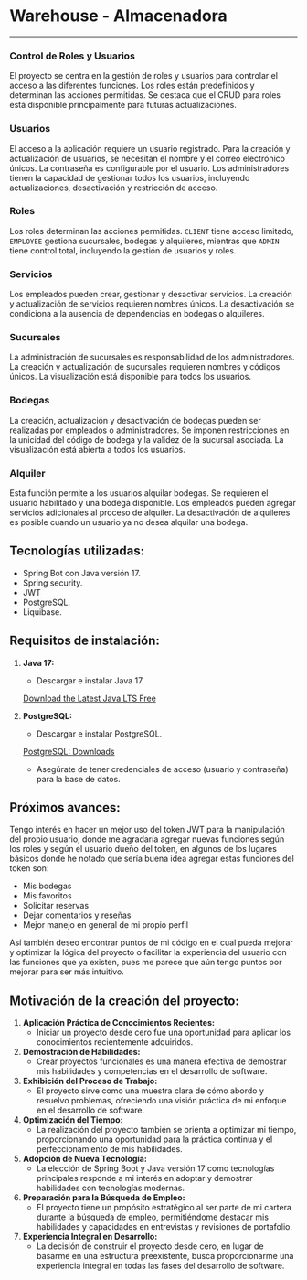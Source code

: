 # Warehouse - Almacenadora

---

### Control de Roles y Usuarios

El proyecto se centra en la gestión de roles y usuarios para controlar el acceso a las diferentes funciones. Los roles están predefinidos y determinan las acciones permitidas. Se destaca que el CRUD para roles está disponible principalmente para futuras actualizaciones.

### Usuarios

El acceso a la aplicación requiere un usuario registrado. Para la creación y actualización de usuarios, se necesitan el nombre y el correo electrónico únicos. La contraseña es configurable por el usuario. Los administradores tienen la capacidad de gestionar todos los usuarios, incluyendo actualizaciones, desactivación y restricción de acceso.

### Roles

Los roles determinan las acciones permitidas. `CLIENT` tiene acceso limitado, `EMPLOYEE` gestiona sucursales, bodegas y alquileres, mientras que `ADMIN` tiene control total, incluyendo la gestión de usuarios y roles.

### Servicios

Los empleados pueden crear, gestionar y desactivar servicios. La creación y actualización de servicios requieren nombres únicos. La desactivación se condiciona a la ausencia de dependencias en bodegas o alquileres.

### Sucursales

La administración de sucursales es responsabilidad de los administradores. La creación y actualización de sucursales requieren nombres y códigos únicos. La visualización está disponible para todos los usuarios.

### Bodegas

La creación, actualización y desactivación de bodegas pueden ser realizadas por empleados o administradores. Se imponen restricciones en la unicidad del código de bodega y la validez de la sucursal asociada. La visualización está abierta a todos los usuarios.

### Alquiler

Esta función permite a los usuarios alquilar bodegas. Se requieren el usuario habilitado y una bodega disponible. Los empleados pueden agregar servicios adicionales al proceso de alquiler. La desactivación de alquileres es posible cuando un usuario ya no desea alquilar una bodega.

## Tecnologías utilizadas:

- Spring Bot con Java versión 17.
- Spring security.
- JWT
- PostgreSQL.
- Liquibase.

## Requisitos de instalación:

1. **Java 17:**
    - Descargar e instalar Java 17.

   [Download the Latest Java LTS Free](https://www.oracle.com/java/technologies/downloads/)

2. **PostgreSQL:**
    - Descargar e instalar PostgreSQL.

   [PostgreSQL: Downloads](https://www.postgresql.org/download/)

    - Asegúrate de tener credenciales de acceso (usuario y contraseña) para la base de datos.

## Próximos avances:

Tengo interés en hacer un mejor uso del token JWT para la manipulación del propio usuario, donde me agradaría agregar nuevas funciones según los roles y según el usuario dueño del token, en algunos de los lugares básicos donde he notado que sería buena idea agregar estas funciones del token son:

- Mis bodegas
- Mis favoritos
- Solicitar reservas
- Dejar comentarios y reseñas
- Mejor manejo en general de mi propio perfil

Así también deseo encontrar puntos de mi código en el cual pueda mejorar y optimizar la lógica del proyecto o facilitar la experiencia del usuario con las funciones que ya existen, pues me parece que aún tengo puntos por mejorar para ser más intuitivo.

## Motivación de la creación del proyecto:

1. **Aplicación Práctica de Conocimientos Recientes:**
    - Iniciar un proyecto desde cero fue una oportunidad para aplicar los conocimientos recientemente adquiridos.
2. **Demostración de Habilidades:**
    - Crear proyectos funcionales es una manera efectiva de demostrar mis habilidades y competencias en el desarrollo de software.
3. **Exhibición del Proceso de Trabajo:**
    - El proyecto sirve como una muestra clara de cómo abordo y resuelvo problemas, ofreciendo una visión práctica de mi enfoque en el desarrollo de software.
4. **Optimización del Tiempo:**
    - La realización del proyecto también se orienta a optimizar mi tiempo, proporcionando una oportunidad para la práctica continua y el perfeccionamiento de mis habilidades.
5. **Adopción de Nueva Tecnología:**
    - La elección de Spring Boot y Java versión 17 como tecnologías principales responde a mi interés en adoptar y demostrar habilidades con tecnologías modernas.
6. **Preparación para la Búsqueda de Empleo:**
    - El proyecto tiene un propósito estratégico al ser parte de mi cartera durante la búsqueda de empleo, permitiéndome destacar mis habilidades y capacidades en entrevistas y revisiones de portafolio.
7. **Experiencia Integral en Desarrollo:**
    - La decisión de construir el proyecto desde cero, en lugar de basarme en una estructura preexistente, busca proporcionarme una experiencia integral en todas las fases del desarrollo de software.